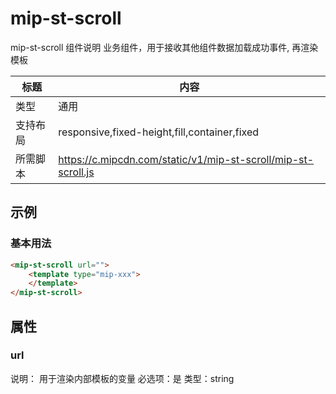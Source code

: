 # mip-st-scroll

mip-st-scroll 组件说明
业务组件，用于接收其他组件数据加载成功事件, 再渲染模板

标题|内容
----|----
类型|通用
支持布局|responsive,fixed-height,fill,container,fixed
所需脚本|https://c.mipcdn.com/static/v1/mip-st-scroll/mip-st-scroll.js

## 示例

### 基本用法
```html
<mip-st-scroll url="">
    <template type="mip-xxx">
    </template>
</mip-st-scroll>
```

## 属性

### url

说明： 用于渲染内部模板的变量
必选项：是
类型：string

